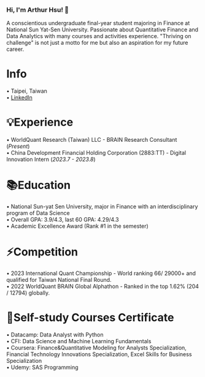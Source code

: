 ### Hi, I'm Arthur Hsu! 👋  
A conscientious undergraduate final-year student majoring in Finance at National Sun Yat-Sen University. Passionate about Quantitative Finance and Data Analytics with many courses and activities experience. "Thriving on challenge" is not just a motto for me but also an aspiration for my future career. 

Info
======
• Taipei, Taiwan  
• [LinkedIn](https://www.linkedin.com/in/weihsin-hsu/)

💡Experience  
======  
• WorldQuant Research (Taiwan) LLC - BRAIN Research Consultant (_Present_)  
• China Development Financial Holding Corporation (2883:TT) - Digital Innovation Intern  (_2023.7 - 2023.8_)


📚Education  
======  
• National Sun-yat Sen University, major in Finance with an interdisciplinary program of Data Science  
• Overall GPA: 3.9/4.3, last 60 GPA: 4.29/4.3  
• Academic Excellence Award (Rank #1 in the semester)  


⚡Competition
======
• 2023 International Quant Championship - World ranking 66/ 29000+ and qualified for Taiwan National Final Round.    
• 2022 WorldQuant BRAIN Global Alphathon - Ranked in the top 1.62% (204 / 12794) globally.  

🌱Self-study Courses Certificate   
======  
• Datacamp: Data Analyst with Python  
• CFI: Data Science and Machine Learning Fundamentals  
• Coursera: Finance&Quantitative Modeling for Analysts Specialization, Financial Technology Innovations Specialization, Excel Skills for Business Specialization  
• Udemy: SAS Programming




<!--
**endlessnoc/endlessnoc** is a ✨ _special_ ✨ repository because its `README.md` (this file) appears on your GitHub profile.

Here are some ideas to get you started:

- 🔭 I’m currently working on ...
- 🌱 I’m currently learning ...
- 👯 I’m looking to collaborate on ...
- 🤔 I’m looking for help with ...
- 💬 Ask me about ...
- 📫 How to reach me: ...
- 😄 Pronouns: ...
- ⚡ Fun fact: ...
-->

